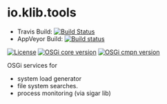 # io.klib.tools

* Travis Build: [![Build Status](https://api.travis-ci.org/klibio/io.klib.tools.svg?branch=master)](https://travis-ci.org/klibio/io.klib.tools)
* AppVeyor Build: [![Build status](https://ci.appveyor.com/api/projects/status/x0n995iu4brrhrmr/branch/master?svg=true)](https://ci.appveyor.com/project/PeterKirschner/klib-io/branch/master)

[![License](https://img.shields.io/badge/LICENSE-EPLv2-blue.svg)](https://www.eclipse.org/legal/epl-2.0/)
[![OSGi core version](https://img.shields.io/badge/OSGi%20core.spec-R7-blue.svg)](https://osgi.org/specification/osgi.core/7.0.0/)
[![OSGi cmpn version](https://img.shields.io/badge/OSGi%20cmpn.spec-R7-blue.svg)](https://osgi.org/specification/osgi.cmpn/7.0.0/)


OSGi services for 

* system load generator
* file system searches.
* process monitoring (via sigar lib)
